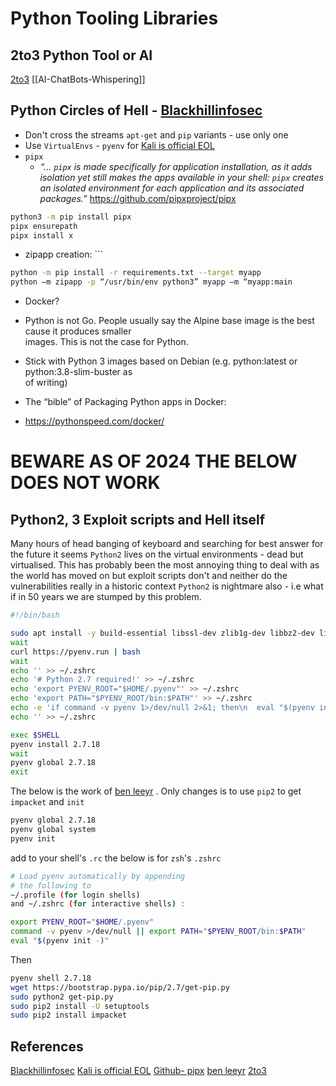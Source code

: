 # Python Tooling Libraries
## 2to3 Python Tool or AI

[2to3](https://docs.python.org/3/library/2to3.html)
[[AI-ChatBots-Whispering]]

## Python Circles of Hell -  [Blackhillinfosec](https://www.blackhillsinfosec.com/wp-content/uploads/2020/08/SLIDES_PrettyLittlePythonSecretsEpisode1.pdf)

- Don't cross the streams `apt-get` and `pip` variants - use only one
- Use `VirtualEnvs` - `pyenv` for [Kali is official EOL](https://www.kali.org/docs/general-use/using-eol-python-versions/)
- `pipx`
	- *“... `pipx` is made specifically for application installation, as it adds isolation yet still makes the apps available in your shell: `pipx` creates an isolated environment for each application and its associated packages.”*  https://github.com/pipxproject/pipx
```bash
python3 -m pip install pipx
pipx ensurepath
pipx install x
```

- zipapp creation: ```
```bash
python -m pip install -r requirements.txt --target myapp  
python –m zipapp -p “/usr/bin/env python3” myapp –m “myapp:main
```


- Docker?
- Python is not Go. People usually say the Alpine base image is the best cause it produces smaller  
images. This is not the case for Python.  
- Stick with Python 3 images based on Debian (e.g. python:latest or python:3.8-slim-buster as  
of writing) 

- The “bible” of Packaging Python apps in Docker:  
- https://pythonspeed.com/docker/


# BEWARE AS OF 2024 THE BELOW DOES NOT WORK

## Python2, 3 Exploit scripts and Hell itself

Many hours of head banging of keyboard and searching for best answer for the future it seems `Python2` lives on the virtual environments - dead but virtualised. This has probably been the most annoying thing to deal with as the world has moved on but exploit scripts don't and neither do the vulnerabilities really in a historic context `Python2` is nightmare also - i.e what if in 50 years we are stumped by this problem. 

```bash
#!/bin/bash

sudo apt install -y build-essential libssl-dev zlib1g-dev libbz2-dev libreadline-dev libsqlite3-dev wget curl llvm libncurses5-dev libncursesw5-dev xz-utils tk-dev libffi-dev liblzma-dev python3-openssl git
wait
curl https://pyenv.run | bash
wait
echo '' >> ~/.zshrc
echo '# Python 2.7 required!' >> ~/.zshrc
echo 'export PYENV_ROOT="$HOME/.pyenv"' >> ~/.zshrc
echo 'export PATH="$PYENV_ROOT/bin:$PATH"' >> ~/.zshrc
echo -e 'if command -v pyenv 1>/dev/null 2>&1; then\n  eval "$(pyenv init --path)"\nfi' >> ~/.zshrc
echo '' >> ~/.zshrc

exec $SHELL
pyenv install 2.7.18
wait
pyenv global 2.7.18
exit
```

The below is the work of [ben leeyr](https://benleeyr.wordpress.com/2022/01/30/pyenv-installation-on-kali/) . Only changes is to use `pip2` to get `impacket` and `init`
```bash
pyenv global 2.7.18
pyenv global system
pyenv init
```
add to your shell's `.rc` the below is for `zsh`'s `.zshrc`
```bash
# Load pyenv automatically by appending
# the following to 
~/.profile (for login shells)
and ~/.zshrc (for interactive shells) :

export PYENV_ROOT="$HOME/.pyenv"
command -v pyenv >/dev/null || export PATH="$PYENV_ROOT/bin:$PATH"
eval "$(pyenv init -)"
```
Then  
```bash
pyenv shell 2.7.18
wget https://bootstrap.pypa.io/pip/2.7/get-pip.py
sudo python2 get-pip.py
sudo pip2 install -U setuptools
sudo pip2 install impacket
```




## References

[Blackhillinfosec](https://www.blackhillsinfosec.com/wp-content/uploads/2020/08/SLIDES_PrettyLittlePythonSecretsEpisode1.pdf)
[Kali is official EOL](https://www.kali.org/docs/general-use/using-eol-python-versions/)
[Github- pipx](https://github.com/pipxproject/pipx)
[ben leeyr](https://benleeyr.wordpress.com/2022/01/30/pyenv-installation-on-kali/)
[2to3](https://docs.python.org/3/library/2to3.html)